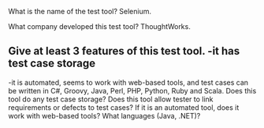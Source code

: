 What is the name of the test tool?
Selenium.

What company developed this test tool?
ThoughtWorks.

Give at least 3 features of this test tool.
-it has test case storage
-
-it is automated, seems to work with web-based tools, and test cases can be written in C#, Groovy, Java, Perl, PHP, Python, Ruby and Scala.
Does this tool do any test case storage?
Does this tool allow tester to link requirements or defects to test cases?
If it is an automated tool, does it work with web-based tools? What languages (Java, .NET)?

